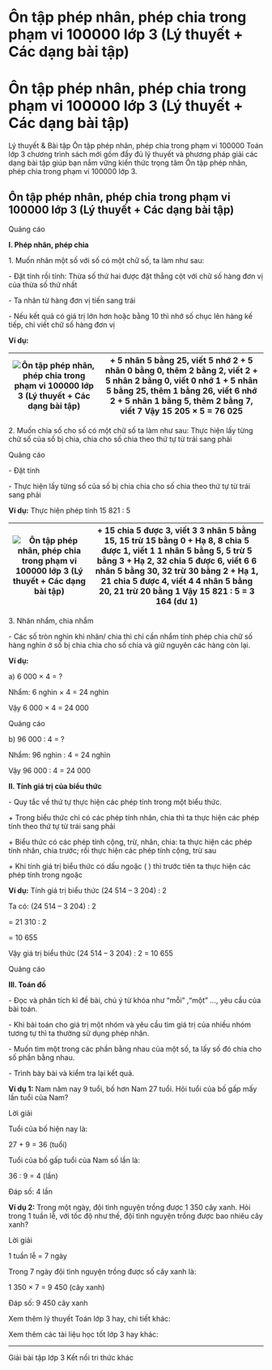 # Ôn tập phép nhân, phép chia trong phạm vi 100000 lớp 3 (Lý thuyết + Các dạng bài tập)

# Ôn tập phép nhân, phép chia trong phạm vi 100000 lớp 3 (Lý thuyết + Các dạng bài tập)

Lý thuyết & Bài tập Ôn tập phép nhân, phép chia trong phạm vi 100000 Toán lớp 3 chương trình sách mới gồm đầy đủ lý thuyết và phương pháp giải các dạng bài tập giúp bạn nắm vững kiến thức trọng tâm Ôn tập phép nhân, phép chia trong phạm vi 100000 lớp 3.

## Ôn tập phép nhân, phép chia trong phạm vi 100000 lớp 3 (Lý thuyết + Các dạng bài tập)

Quảng cáo

**I. Phép nhân, phép chia**

1\. Muốn nhân một số với số có một chữ số, ta làm như sau:

\- Đặt tính rồi tính: Thừa số thứ hai được đặt thẳng cột với chữ số hàng đơn vị của thừa số thứ nhất

\- Ta nhân từ hàng đơn vị tiến sang trái

\- Nếu kết quả có giá trị lớn hơn hoặc bằng 10 thì nhớ số chục lên hàng kế tiếp, chỉ viết chữ số hàng đơn vị

**Ví dụ:**

![Ôn tập phép nhân, phép chia trong phạm vi 100000 lớp 3 \(Lý thuyết + Các dạng bài tập\)](https://vietjack.com/toan-3-kn/images/ly-thuyet-bai-78-on-tap-phep-nhan-phep-chia-trong-pham-vi-100000.PNG) |  \+ 5 nhân 5 bằng 25, viết 5 nhớ 2 \+ 5 nhân 0 bằng 0, thêm 2 bằng 2, viết 2 \+ 5 nhân 2 bằng 0, viết 0 nhớ 1 \+ 5 nhân 5 bằng 25, thêm 1 bằng 26, viết 6 nhớ 2 \+ 5 nhân 1 bằng 5, thêm 2 bằng 7, viết 7 Vậy 15 205 × 5 = 76 025  
---|---  
  
2\. Muốn chia số cho số có một chữ số ta làm như sau: Thực hiện lấy từng chữ số của số bị chia, chia cho số chia theo thứ tự từ trái sang phải

Quảng cáo

\- Đặt tính 

\- Thực hiện lấy từng số của số bị chia chia cho số chia theo thứ tự từ trái sang phải

**Ví dụ:** Thực hiện phép tính 15 821 : 5

![Ôn tập phép nhân, phép chia trong phạm vi 100000 lớp 3 \(Lý thuyết + Các dạng bài tập\)](https://vietjack.com/toan-3-kn/images/ly-thuyet-bai-78-on-tap-phep-nhan-phep-chia-trong-pham-vi-100000-a.PNG) |  \+ 15 chia 5 được 3, viết 3 3 nhân 5 bằng 15, 15 trừ 15 bằng 0 \+ Hạ 8, 8 chia 5 được 1, viết 1 1 nhân 5 bằng 5, 5 trừ 5 bằng 3 \+ Hạ 2, 32 chia 5 được 6, viết 6 6 nhân 5 bằng 30, 32 trừ 30 bằng 2 \+ Hạ 1, 21 chia 5 được 4, viết 4 4 nhân 5 bằng 20, 21 trừ 20 bằng 1 Vậy 15 821 : 5 = 3 164 (dư 1)  
---|---  
  
3\. Nhân nhẩm, chia nhẩm

\- Các số tròn nghìn khi nhân/ chia thì chỉ cần nhẩm tính phép chia chữ số hàng nghìn ở số bị chia chia cho số chia và giữ nguyên các hàng còn lại.

**Ví dụ:**

a) 6 000 × 4 = ?

Nhẩm: 6 nghìn × 4 = 24 nghìn

Vậy 6 000 × 4 = 24 000

Quảng cáo

b) 96 000 : 4 = ?

Nhẩm: 96 nghìn : 4 = 24 nghìn

Vậy 96 000 : 4 = 24 000

**II. Tính giá trị của biểu thức**

\- Quy tắc về thứ tự thực hiện các phép tính trong một biểu thức.

\+ Trong biểu thức chỉ có các phép tính nhân, chia thì ta thực hiện các phép tính theo thứ tự từ trái sang phải

\+ Biểu thức có các phép tính cộng, trừ, nhân, chia: ta thực hiện các phép tính nhân, chia trước; rồi thực hiện các phép tính cộng, trừ sau

\+ Khi tính giá trị biểu thức có dấu ngoặc ( ) thì trước tiên ta thực hiện các phép tính trong ngoặc

**Ví dụ:** Tính giá trị biểu thức (24 514 – 3 204) : 2

Ta có: (24 514 – 3 204) : 2

= 21 310 : 2 

= 10 655

Vậy giá trị biểu thức (24 514 – 3 204) : 2 = 10 655

Quảng cáo

**III. Toán đố**

\- Đọc và phân tích kĩ đề bài, chú ý từ khóa như “mỗi” ,“một” …, yêu cầu của bài toán. 

\- Khi bài toán cho giá trị một nhóm và yêu cầu tìm giá trị của nhiều nhóm tương tự thì ta thường sử dụng phép nhân. 

\- Muốn tìm một trong các phần bằng nhau của một số, ta lấy số đó chia cho số phần bằng nhau. 

\- Trình bày bài và kiểm tra lại kết quả. 

**Ví dụ 1:** Nam năm nay 9 tuổi, bố hơn Nam 27 tuổi. Hỏi tuổi của bố gấp mấy lần tuổi của Nam?

Lời giải

Tuổi của bố hiện nay là:

27 + 9 = 36 (tuổi)

Tuổi của bố gấp tuổi của Nam số lần là:

36 : 9 = 4 (lần)

Đáp số: 4 lần

**Ví dụ 2:** Trong một ngày, đội tình nguyện trồng được 1 350 cây xanh. Hỏi trong 1 tuần lễ, với tốc độ như thế, đội tình nguyện trồng được bao nhiêu cây xanh?

Lời giải

1 tuần lễ = 7 ngày

Trong 7 ngày đội tình nguyện trồng được số cây xanh là:

1 350 × 7 = 9 450 (cây xanh)

Đáp số: 9 450 cây xanh

Xem thêm lý thuyết Toán lớp 3 hay, chi tiết khác:

Xem thêm các tài liệu học tốt lớp 3 hay khác:

* * *

Giải bài tập lớp 3 Kết nối tri thức khác
